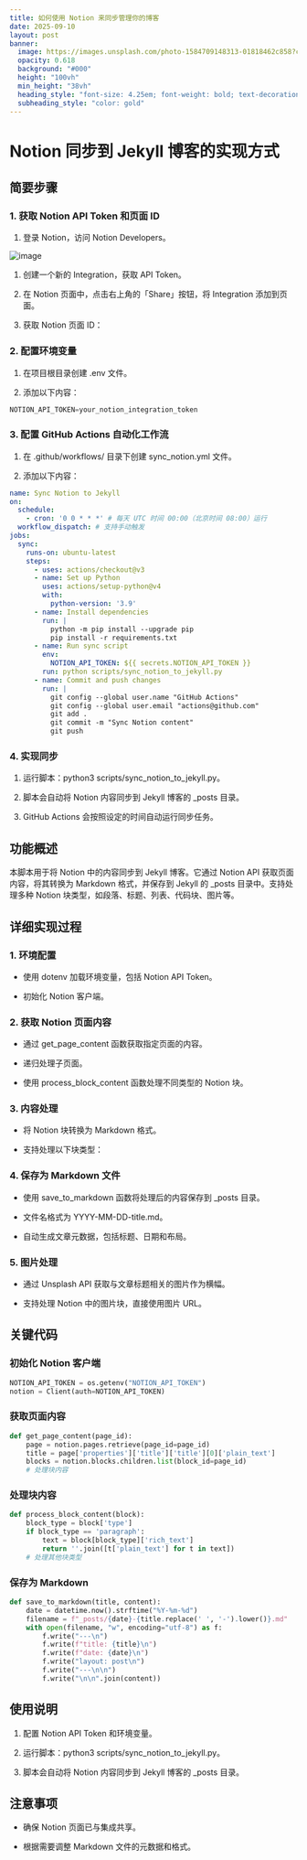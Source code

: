 ```yaml
---
title: 如何使用 Notion 来同步管理你的博客
date: 2025-09-10
layout: post
banner:
  image: https://images.unsplash.com/photo-1584709148313-01818462c858?crop=entropy&cs=tinysrgb&fit=max&fm=jpg&ixid=M3w2OTIwMzJ8MHwxfHJhbmRvbXx8fHx8fHx8fDE3NTc1MTM5NjJ8&ixlib=rb-4.1.0&q=80&w=1080
  opacity: 0.618
  background: "#000"
  height: "100vh"
  min_height: "38vh"
  heading_style: "font-size: 4.25em; font-weight: bold; text-decoration: underline"
  subheading_style: "color: gold"
---
```


# Notion 同步到 Jekyll 博客的实现方式

## 简要步骤

### 1. 获取 Notion API Token 和页面 ID

1. 登录 Notion，访问 Notion Developers。

![image](https://prod-files-secure.s3.us-west-2.amazonaws.com/a7a0cc5a-89b9-4cda-8686-1fba0ca52f40/d19c1afe-dea5-4312-9333-786b0ba83054/image.png?X-Amz-Algorithm=AWS4-HMAC-SHA256&X-Amz-Content-Sha256=UNSIGNED-PAYLOAD&X-Amz-Credential=ASIAZI2LB4662HMI5BDE%2F20250910%2Fus-west-2%2Fs3%2Faws4_request&X-Amz-Date=20250910T141921Z&X-Amz-Expires=3600&X-Amz-Security-Token=IQoJb3JpZ2luX2VjEIb%2F%2F%2F%2F%2F%2F%2F%2F%2F%2FwEaCXVzLXdlc3QtMiJGMEQCIF7Do7%2FujKjxl2JJrgVAeH0krrAl4y%2B9uT%2Fw%2F4s1KjraAiAfSzwkNp4N%2BrXBTefz4yAM03%2FJlQJzTWf1C%2FMXPKJzRiqIBAjv%2F%2F%2F%2F%2F%2F%2F%2F%2F%2F8BEAAaDDYzNzQyMzE4MzgwNSIMF4QMI1FOobEfcSgbKtwDM4KdboHNC%2BkS8eaukncFcM3NriauB%2FdLAII4y%2F9nnVe5X%2BLLIRGjSjNJeXn1bVE8W2AMKxbnY%2BTvPTPk%2F1MndJLdhagWl7mC5DwZncVW9b6Yf9TmKaObNv12bU%2BzVJcIUBoo1B7xzH43bfUenF0HTvhNIpqSsVecHtW0LTZ3Pbkdbwh0hvMpJFrsmDNW2IJIk9CheLkJKwo6KiJ%2FT%2BA2DneFJxHhdtCAzjd5lFnUm19raw%2B9ZYS1WLuWBqKwrdb81EeIR3dkzhGijaGzm0SpfvzukG1KLkVNzcSZ%2Byc%2BhOIa5%2FIbEmPg4TliINFr32PTi87MSipPwJjOH4SflgItxRPKBIxa713SI6jRq2CIoWEBEoDslbyj09j1MIJtOgl91tz%2FP753rcuvvcKWh3SzRX57Zenyd3xNOSwgtn9zGSBdCAHsHhYvoeiY3o50VeaUXUqArAhcmxG%2Fw%2BagagOTwQ59rMJcuDlywJ%2FVilNkLU5pbv%2FkvLFkJs%2FUVRhDHb%2BQnQoNqQMjVWBwol1GCP40CI6BeJJE2DlNXrSxFHG2EX3JJx26OrVbOZtG7Ax9mRuHi7uEbkHvI9IMOZAGHjy4%2B4wTdFcG4%2B%2BPpnXJ05nZTnlNPBSCfr5YFh1VC0cw%2Ff%2BFxgY6pgE8S5jyeDeuD%2FTeWt2ppQsxl5ksioc%2Buvk%2Bljzfyt92RGeyIoB0qzVuy9F4PpRcFilSJORzS%2BThNZE35ocSzcmaSoBuEwXHi5tZs45bddjoEAOFkH0PUJv9Hw4iUAhqk0XB2cJIE7aQowJ2Ek0cfhrEDj8FE32yWQFxMjzhworlj7W35XVV7235sZHaYDl7svTUv6VXw%2FNHFB5tEo2NmAGLezKcWSvC&X-Amz-Signature=14a137364dc0d2d13332b2b68e1062908baadc7250f2adf2fd30ea87195e219f&X-Amz-SignedHeaders=host&x-amz-checksum-mode=ENABLED&x-id=GetObject)

1. 创建一个新的 Integration，获取 API Token。

1. 在 Notion 页面中，点击右上角的「Share」按钮，将 Integration 添加到页面。

1. 获取 Notion 页面 ID：


### 2. 配置环境变量

1. 在项目根目录创建 .env 文件。

1. 添加以下内容：

```javascript
NOTION_API_TOKEN=your_notion_integration_token
```

### 3. 配置 GitHub Actions 自动化工作流

1. 在 .github/workflows/ 目录下创建 sync_notion.yml 文件。

1. 添加以下内容：

```yaml
name: Sync Notion to Jekyll
on:
  schedule:
    - cron: '0 0 * * *' # 每天 UTC 时间 00:00（北京时间 08:00）运行
  workflow_dispatch: # 支持手动触发
jobs:
  sync:
    runs-on: ubuntu-latest
    steps:
      - uses: actions/checkout@v3
      - name: Set up Python
        uses: actions/setup-python@v4
        with:
          python-version: '3.9'
      - name: Install dependencies
        run: |
          python -m pip install --upgrade pip
          pip install -r requirements.txt
      - name: Run sync script
        env:
          NOTION_API_TOKEN: ${{ secrets.NOTION_API_TOKEN }}
        run: python scripts/sync_notion_to_jekyll.py
      - name: Commit and push changes
        run: |
          git config --global user.name "GitHub Actions"
          git config --global user.email "actions@github.com"
          git add .
          git commit -m "Sync Notion content"
          git push
```

### 4. 实现同步

1. 运行脚本：python3 scripts/sync_notion_to_jekyll.py。

1. 脚本会自动将 Notion 内容同步到 Jekyll 博客的 _posts 目录。

1. GitHub Actions 会按照设定的时间自动运行同步任务。

## 功能概述

本脚本用于将 Notion 中的内容同步到 Jekyll 博客。它通过 Notion API 获取页面内容，将其转换为 Markdown 格式，并保存到 Jekyll 的 _posts 目录中。支持处理多种 Notion 块类型，如段落、标题、列表、代码块、图片等。

## 详细实现过程

### 1. 环境配置

- 使用 dotenv 加载环境变量，包括 Notion API Token。

- 初始化 Notion 客户端。

### 2. 获取 Notion 页面内容

- 通过 get_page_content 函数获取指定页面的内容。

- 递归处理子页面。

- 使用 process_block_content 函数处理不同类型的 Notion 块。

### 3. 内容处理

- 将 Notion 块转换为 Markdown 格式。

- 支持处理以下块类型：


### 4. 保存为 Markdown 文件

- 使用 save_to_markdown 函数将处理后的内容保存到 _posts 目录。

- 文件名格式为 YYYY-MM-DD-title.md。

- 自动生成文章元数据，包括标题、日期和布局。

### 5. 图片处理

- 通过 Unsplash API 获取与文章标题相关的图片作为横幅。

- 支持处理 Notion 中的图片块，直接使用图片 URL。

## 关键代码

### 初始化 Notion 客户端

```python
NOTION_API_TOKEN = os.getenv("NOTION_API_TOKEN")
notion = Client(auth=NOTION_API_TOKEN)
```

### 获取页面内容

```python
def get_page_content(page_id):
    page = notion.pages.retrieve(page_id=page_id)
    title = page['properties']['title']['title'][0]['plain_text']
    blocks = notion.blocks.children.list(block_id=page_id)
    # 处理块内容
```

### 处理块内容

```python
def process_block_content(block):
    block_type = block['type']
    if block_type == 'paragraph':
        text = block[block_type]['rich_text']
        return ''.join([t['plain_text'] for t in text])
    # 处理其他块类型
```

### 保存为 Markdown

```python
def save_to_markdown(title, content):
    date = datetime.now().strftime("%Y-%m-%d")
    filename = f"_posts/{date}-{title.replace(' ', '-').lower()}.md"
    with open(filename, "w", encoding="utf-8") as f:
        f.write("---\n")
        f.write(f"title: {title}\n")
        f.write(f"date: {date}\n")
        f.write("layout: post\n")
        f.write("---\n\n")
        f.write("\n\n".join(content))
```

## 使用说明

1. 配置 Notion API Token 和环境变量。

1. 运行脚本：python3 scripts/sync_notion_to_jekyll.py。

1. 脚本会自动将 Notion 内容同步到 Jekyll 博客的 _posts 目录。

## 注意事项

- 确保 Notion 页面已与集成共享。

- 根据需要调整 Markdown 文件的元数据和格式。